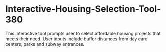 # Interactive-Housing-Selection-Tool-380
This interactive tool prompts user to select affordable housing projects that meets their need. User inputs include buffer distances from day care centers,  parks and subway entrances.
